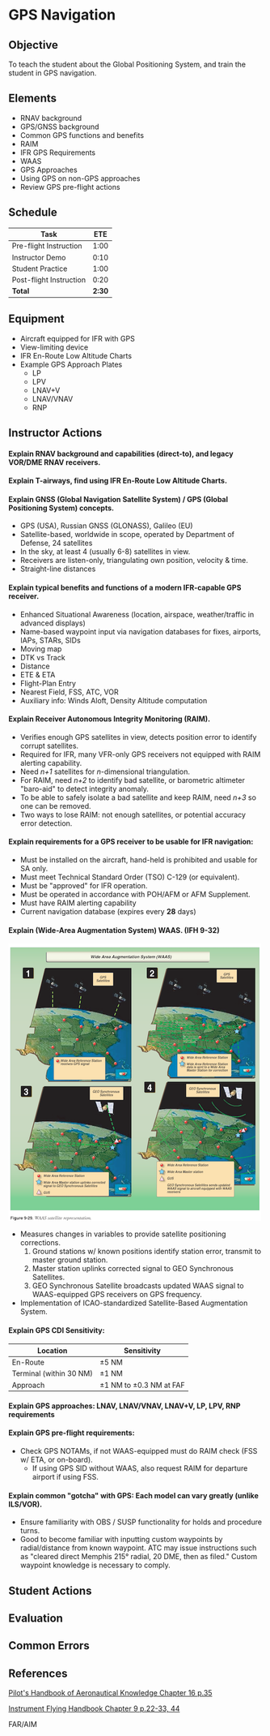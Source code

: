# GPS Navigation

## Objective
To teach the student about the Global Positioning System, and train the student in GPS navigation.

## Elements
- RNAV background
- GPS/GNSS background
- Common GPS functions and benefits
- RAIM
- IFR GPS Requirements
- WAAS
- GPS Approaches
- Using GPS on non-GPS approaches
- Review GPS pre-flight actions

## Schedule

| Task | ETE |
| ---- | --- |
| Pre-flight Instruction | 1:00 |
| Instructor Demo | 0:10 |
| Student Practice | 1:00 |
| Post-flight Instruction | 0:20 |
| **Total** | **2:30** |

## Equipment
- Aircraft equipped for IFR with GPS
- View-limiting device
- IFR En-Route Low Altitude Charts
- Example GPS Approach Plates
    - LP
    - LPV
    - LNAV+V
    - LNAV/VNAV
    - RNP

## Instructor Actions

#### Explain RNAV background and capabilities (direct-to), and legacy VOR/DME RNAV receivers.

#### Explain T-airways, find using IFR En-Route Low Altitude Charts.

#### Explain GNSS (Global Navigation Satellite System) / GPS (Global Positioning System) concepts.
- GPS (USA), Russian GNSS (GLONASS), Galileo (EU)
- Satellite-based, worldwide in scope, operated by Department of Defense, 24 satellites
- In the sky, at least 4 (usually 6-8) satellites in view.
- Receivers are listen-only, triangulating own position, velocity & time.
- Straight-line distances

#### Explain typical benefits and functions of a modern IFR-capable GPS receiver.
- Enhanced Situational Awareness (location, airspace, weather/traffic in advanced displays)
- Name-based waypoint input via navigation databases for fixes, airports, IAPs, STARs, SIDs
- Moving map
- DTK vs Track
- Distance
- ETE & ETA
- Flight-Plan Entry
- Nearest Field, FSS, ATC, VOR
- Auxiliary info: Winds Aloft, Density Altitude computation

#### Explain Receiver Autonomous Integrity Monitoring (RAIM).
- Verifies enough GPS satellites in view, detects position error to identify corrupt satellites.
- Required for IFR, many VFR-only GPS receivers not equipped with RAIM alerting capability.
- Need _n+1_ satellites for _n_-dimensional triangulation.
- For RAIM, need _n+2_ to identify bad satellite, or barometric altimeter "baro-aid" to detect integrity anomaly.
- To be able to safely isolate a bad satellite and keep RAIM, need _n+3_ so one can be removed.
- Two ways to lose RAIM: not enough satellites, or potential accuracy error detection.

#### Explain requirements for a GPS receiver to be usable for IFR navigation:
- Must be installed on the aircraft, hand-held is prohibited and usable for SA only.
- Must meet Technical Standard Order (TSO) C-129 (or equivalent).
- Must be "approved" for IFR operation.
- Must be operated in accordance with POH/AFM or AFM Supplement.
- Must have RAIM alerting capability
- Current navigation database (expires every **28** days)

#### Explain (Wide-Area Augmentation System) WAAS. (IFH 9-32)

![IFH Figure 9-29](images/waas-ifh-9-29.png)

- Measures changes in variables to provide satellite positioning corrections.
    1. Ground stations w/ known positions identify station error, transmit to master ground station.
    2. Master station uplinks corrected signal to GEO Synchronous Satellites.
    3. GEO Synchronous Satellite broadcasts updated WAAS signal to WAAS-equipped GPS receivers on GPS frequency.
- Implementation of ICAO-standardized Satellite-Based Augmentation System.

#### Explain GPS CDI Sensitivity:
| Location | Sensitivity |
| -------- | ----------- |
| En-Route | ±5 NM |
| Terminal (within 30 NM) | ±1 NM |
| Approach | ±1 NM to ±0.3 NM at FAF |

#### Explain GPS approaches: LNAV, LNAV/VNAV, LNAV+V, LP, LPV, RNP requirements

#### Explain GPS pre-flight requirements:
- Check GPS NOTAMs, if not WAAS-equipped must do RAIM check (FSS w/ ETA, or on-board).
    - If using GPS SID without WAAS, also request RAIM for departure airport if using FSS.

#### Explain common "gotcha" with GPS: Each model can vary greatly (unlike ILS/VOR).
- Ensure familiarity with OBS / SUSP functionality for holds and procedure turns.
- Good to become familiar with inputting custom waypoints by radial/distance from known waypoint. ATC may issue instructions such as "cleared direct Memphis 215° radial, 20 DME, then as filed." Custom waypoint knowledge is necessary to comply.

## Student Actions

## Evaluation

## Common Errors

## References
[Pilot's Handbook of Aeronautical Knowledge Chapter 16 p.35](https://www.faa.gov/regulations_policies/handbooks_manuals/aviation/phak/media/18_phak_ch16.pdf)

[Instrument Flying Handbook Chapter 9 p.22-33, 44](https://www.faa.gov/regulations_policies/handbooks_manuals/aviation/media/FAA-H-8083-15B.pdf)

FAR/AIM